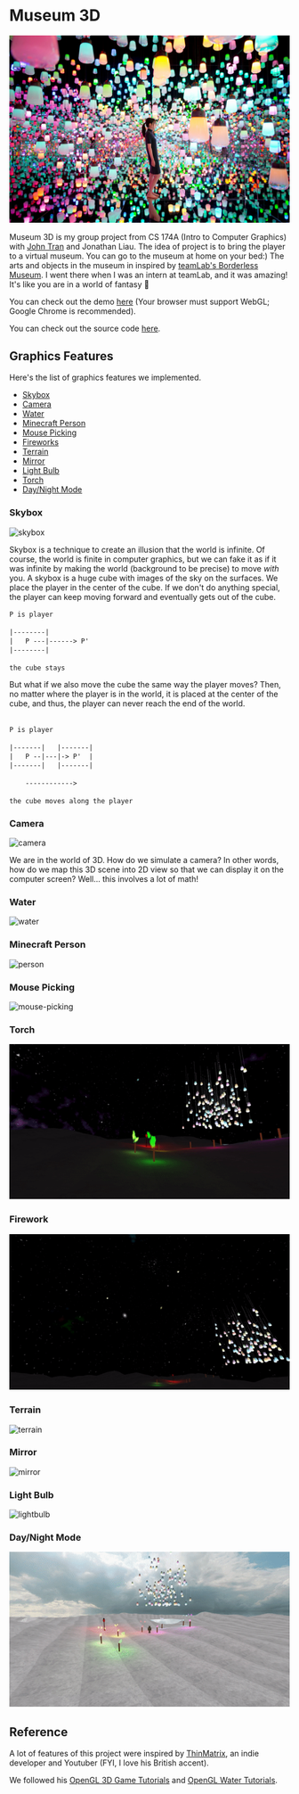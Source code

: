 
# Museum 3D

![museum 3d](https://github.com/ioneone/Museum-3D/raw/master/images/lightbulb.jpg)

Museum 3D is my group project from CS 174A (Intro to Computer Graphics) with <a href="https://www.linkedin.com/in/johntran627/" target="_blank">John Tran</a> and Jonathan Liau. The idea of project is to bring the player to a virtual museum. You can go to the museum at home on your bed:) The arts and objects in the museum in inspired by <a href="[https://borderless.teamlab.art/](https://borderless.teamlab.art/)" target="_blank">teamLab's Borderless Museum</a>. I went there when I was an intern at teamLab, and it was amazing! It's like you are in a world of fantasy 🦄

You can check out the demo <a href="https://intro-graphics-master.github.io/term-project-8/" target="_blank">here</a>  (Your browser must support WebGL; Google Chrome is recommended).

You can check out the source code <a href="https://github.com/ioneone/Museum-3D" target="_blank">here</a>.

## Graphics Features
Here's the list of graphics features we implemented.

* [Skybox](#skybox)
* [Camera](#camera)
* [Water](#water)
* [Minecraft Person](#minecraft-person)
* [Mouse Picking](#mouse-picking)
* [Fireworks](#fireworks)
* [Terrain](#terrain)
* [Mirror](#mirror)
* [Light Bulb](#light-bulb)
* [Torch](#torch)
* [Day/Night Mode](#day-night-mode)

### Skybox 

![skybox](https://github.com/ioneone/Museum-3D/blob/master/images/skybox.gif?raw=true)

Skybox is a technique to create an illusion that the world is infinite. Of course, the world is finite in computer graphics, but we can fake it as if it was infinite by making the world (background to be precise) to move *with* you. A skybox is a huge cube with images of the sky on the surfaces. We place the player in the center of the cube. If we don't do anything special, the player can keep moving forward and eventually gets out of the cube. 

```
P is player

|--------|
|   P ---|------> P'
|--------|       

the cube stays

```

But what if we also move the cube the same way the player moves? Then, no matter where the player is in the world, it is placed at the center of the cube, and thus, the player can never reach the end of the world.

```

P is player

|-------|   |-------|
|   P --|---|-> P'  |
|-------|   |-------|

    ------------>
    
the cube moves along the player

```

### Camera

![camera](https://github.com/ioneone/Museum-3D/blob/master/images/camera.gif?raw=true)

We are in the world of 3D. How do we simulate a camera? In other words, how do we map this 3D scene into 2D view so that we can display it on the computer screen? Well... this involves a lot of math!

### Water

![water](https://github.com/ioneone/Museum-3D/blob/master/images/water.gif?raw=true)

### Minecraft Person

![person](https://github.com/ioneone/Museum-3D/blob/master/images/person.gif?raw=true)

### Mouse Picking

![mouse-picking](https://github.com/ioneone/Museum-3D/blob/master/images/mouse-picking.gif?raw=true)

### Torch

![torch](https://github.com/ioneone/Museum-3D/blob/master/images/torch.gif?raw=true)

### Firework

![fireworks](https://github.com/ioneone/Museum-3D/blob/master/images/fireworks.gif?raw=true)

### Terrain

![terrain](https://github.com/ioneone/Museum-3D/blob/master/images/terrain.gif?raw=true)

### Mirror

![mirror](https://github.com/ioneone/Museum-3D/blob/master/images/mirror.gif?raw=true)

### Light Bulb

![lightbulb](https://github.com/ioneone/Museum-3D/blob/master/images/lightbulb.gif?raw=true)

### Day/Night Mode

![day-night](https://github.com/ioneone/Museum-3D/blob/master/images/day-night.gif?raw=true)



## Reference
A lot of features of this project were inspired by 
<a href="https://www.youtube.com/user/ThinMatrix/about" target="_blank">ThinMatrix</a>, 
an indie developer and Youtuber (FYI, I love his British accent). 

We followed his <a href="https://www.youtube.com/watch?v=VS8wlS9hF8E&list=PLRIWtICgwaX0u7Rf9zkZhLoLuZVfUksDP" target="_blank">OpenGL 3D Game Tutorials</a> 
and <a href="https://www.youtube.com/watch?v=HusvGeEDU_U&list=PLRIWtICgwaX23jiqVByUs0bqhnalNTNZh" target="_blank">OpenGL Water Tutorials</a>.
